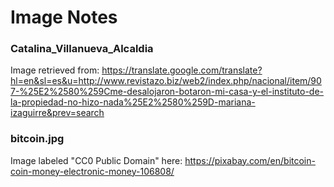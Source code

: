 # Image Notes

### Catalina_Villanueva_Alcaldia
Image retrieved from:
https://translate.google.com/translate?hl=en&sl=es&u=http://www.revistazo.biz/web2/index.php/nacional/item/907-%25E2%2580%259Cme-desalojaron-botaron-mi-casa-y-el-instituto-de-la-propiedad-no-hizo-nada%25E2%2580%259D-mariana-izaguirre&prev=search

### bitcoin.jpg
Image labeled "CC0 Public Domain" here:
https://pixabay.com/en/bitcoin-coin-money-electronic-money-106808/
